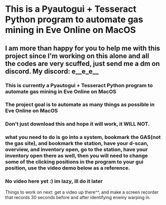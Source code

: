 # This is a Pyautogui + Tesseract Python program to automate gas mining in Eve Online on MacOS

## I am more than happy for you to help me with this project since I'm working on this alone and all the codes are very scuffed, just send me a dm on discord. My discord: e__e_e__

### This is currently a Pyautogui + Tesseract Python program to automate gas mining in Eve Online on MacOS

### The project goal is to automate as many things as possible in Eve Online on MacOS

### Don't just download this and hope it will work, it WILL **NOT**.

### what you need to do is go into a system, bookmark the GAS(not the gas site), and bookmark the station, have your d-scan, overview, and inventory open, go to the station, have your inventory open there as well, then you will need to change some of the clicking positions in the program to your gui position, use the video demo below as a reference.

### No video here yet :) im lazy, ill do it later



Things to work on next: get a video up there^^, and make a screen recorder that records 30 seconds before and after identifying enemy warping in.
